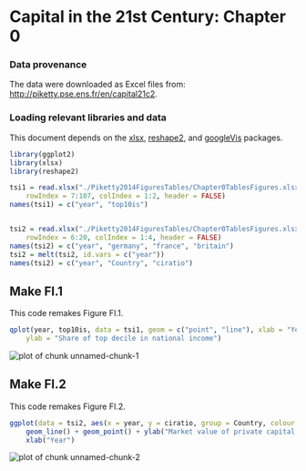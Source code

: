 Capital in the 21st Century: Chapter 0
========================================================

### Data provenance

The data were downloaded as Excel files from: http://piketty.pse.ens.fr/en/capital21c2. 

### Loading relevant libraries and data

This document depends on the [xlsx](http://cran.r-project.org/web/packages/xlsx/index.html), [reshape2](http://cran.r-project.org/web/packages/reshape2/index.html), and [googleVis](http://cran.r-project.org/web/packages/ggplot2/index.html) packages.



```r
library(ggplot2)
library(xlsx)
library(reshape2)

tsi1 = read.xlsx("./Piketty2014FiguresTables/Chapter0TablesFigures.xlsx", sheetName = "TSI.1", 
    rowIndex = 7:107, colIndex = 1:2, header = FALSE)
names(tsi1) = c("year", "top10is")


tsi2 = read.xlsx("./Piketty2014FiguresTables/Chapter0TablesFigures.xlsx", sheetName = "TSI.2", 
    rowIndex = 6:20, colIndex = 1:4, header = FALSE)
names(tsi2) = c("year", "germany", "france", "britain")
tsi2 = melt(tsi2, id.vars = c("year"))
names(tsi2) = c("year", "Country", "ciratio")
```



## Make FI.1

This code remakes Figure FI.1. 


```r
qplot(year, top10is, data = tsi1, geom = c("point", "line"), xlab = "Year", 
    ylab = "Share of top decile in national income")
```

![plot of chunk unnamed-chunk-1](figure/unnamed-chunk-1.png) 


## Make FI.2

This code remakes Figure FI.2. 


```r
ggplot(data = tsi2, aes(x = year, y = ciratio, group = Country, colour = Country)) + 
    geom_line() + geom_point() + ylab("Market value of private capital (% national income)") + 
    xlab("Year")
```

![plot of chunk unnamed-chunk-2](figure/unnamed-chunk-2.png) 


